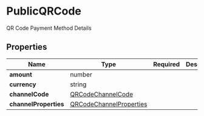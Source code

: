 # PublicQRCode

QR Code Payment Method Details

## Properties

| Name | Type | Required | Description |
| ------------ | ------------- | ------------- | ------------- |
| **amount** | number |  |  |
**currency** | string |  |  |
**channelCode** | [QRCodeChannelCode](QRCodeChannelCode.md) |  |  |
**channelProperties** | [QRCodeChannelProperties](QRCodeChannelProperties.md) |  |  |



